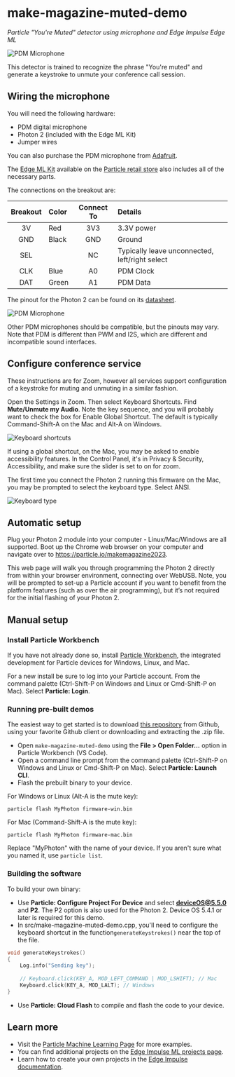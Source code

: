 # make-magazine-muted-demo

*Particle "You're Muted" detector using microphone and Edge Impulse Edge ML*


![PDM Microphone](images/breadboard.png)

This detector is trained to recognize the phrase "You're muted" and generate a keystroke to unmute your conference call session. 

## Wiring the microphone

You will need the following hardware:

- PDM digital microphone
- Photon 2 (included with the Edge ML Kit)
- Jumper wires

You can also purchase the PDM microphone from [Adafruit](https://www.adafruit.com/product/3492). 

The [Edge ML Kit](https://docs.particle.io/reference/datasheets/accessories/edge-ml-kit/) available on the [Particle retail store](https://store.particle.io/collections/wifi/products/photon-2-edge-ml-kit) also includes all of the necessary parts.


The connections on the breakout are:

| Breakout | Color | Connect To | Details |
| :---: | :--- | :---: | :--- |
| 3V | Red | 3V3 | 3.3V power |
| GND | Black | GND | Ground |
| SEL | | NC | Typically leave unconnected, left/right select |
| CLK | Blue | A0 | PDM Clock |
| DAT | Green | A1 | PDM Data |

The pinout for the Photon 2 can be found on its [datasheet](https://docs.particle.io/reference/datasheets/wi-fi/photon-2-datasheet/#pin-markings).

![PDM Microphone](images/diagram.png)

Other PDM microphones should be compatible, but the pinouts may vary. Note that PDM is different than PWM and I2S, which are different and incompatible sound interfaces.

## Configure conference service

These instructions are for Zoom, however all services support configuration of a keystroke for muting and unmuting in a similar fashion.

Open the Settings in Zoom. Then select Keyboard Shortcuts. Find **Mute/Unmute my Audio**. Note the key sequence, and you will probably want to check the box for Enable Global Shortcut. The default is typically Command-Shift-A on the Mac and Alt-A on Windows.

![Keyboard shortcuts](images/keyboard-shortcuts.png)

If using a global shortcut, on the Mac, you may be asked to enable accessibility features. In the Control Panel, it's in Privacy & Security, Accessibility, and make sure the slider is set to on for zoom.

The first time you connect the Photon 2 running this firmware on the Mac, you may be prompted to select the keyboard type. Select ANSI.

![Keyboard type](images/keyboard-type.png)

## Automatic setup

Plug your Photon 2 module into your computer - Linux/Mac/Windows are all supported. Boot up the Chrome web browser on your computer and navigate over to https://particle.io/makemagazine2023.

This web page will walk you through programming the Photon 2 directly from within your browser environment, connecting over WebUSB. Note, you will be prompted to set-up a Particle account if you want to benefit from the platform features (such as over the air programming), but it’s not required for the initial flashing of your Photon 2.

## Manual setup

### Install Particle Workbench

If you have not already done so, install [Particle Workbench](https://docs.particle.io/workbench/), the integrated development for Particle devices for Windows, Linux, and Mac.

For a new install be sure to log into your Particle account. From the command palette (Ctrl-Shift-P on Windows and Linux or Cmd-Shift-P on Mac). Select **Particle: Login**.

### Running pre-built demos

The easiest way to get started is to download [this repository](https://github.com/particle-iot/make-magazine-muted-demo) from Github, using your favorite Github client or downloading and extracting the .zip file.

- Open `make-magazine-muted-demo` using the **File > Open Folder...** option in Particle Workbench (VS Code).
- Open a command line prompt from the command palette (Ctrl-Shift-P on Windows and Linux or Cmd-Shift-P on Mac). Select **Particle: Launch CLI**.
- Flash the prebuilt binary to your device. 

For Windows or Linux (Alt-A is the mute key):

```
particle flash MyPhoton firmware-win.bin
```

For Mac (Command-Shift-A is the mute key):

```
particle flash MyPhoton firmware-mac.bin
```

Replace "MyPhoton" with the name of your device. If you aren't sure what you named it, use `particle list`.


### Building the software

To build your own binary:

- Use **Particle: Configure Project For Device** and select **deviceOS@5.5.0** and **P2**. The P2 option is also used for the Photon 2. Device OS 5.4.1 or later is required for this demo.
- In src/make-magazine-muted-demo.cpp, you'll need to configure the keyboard shortcut in the function`generateKeystrokes()` near the top of the file.

```cpp
void generateKeystrokes() 
{
    Log.info("Sending key");
    
    // Keyboard.click(KEY_A, MOD_LEFT_COMMAND | MOD_LSHIFT); // Mac
    Keyboard.click(KEY_A, MOD_LALT); // Windows                
}
```

- Use **Particle: Cloud Flash** to compile and flash the code to your device.

## Learn more

- Visit the [Particle Machine Learning Page](https://docs.particle.io/getting-started/machine-learning/machine-learning/) for more examples.
- You can find additional projects on the [Edge Impulse ML projects page](https://www.edgeimpulse.com/projects/all?search=particle).
- Learn how to create your own projects in the [Edge Impulse documentation](https://docs.edgeimpulse.com/docs).
